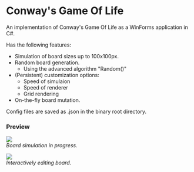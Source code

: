 # Conway's Game Of Life
An implementation of Conway's Game Of Life as a WinForms application in C#.

Has the following features:
- Simulation of board sizes up to 100x100px.
- Random board generation.
   - Using the advanced algorithm "Random()"
- (Persistent) customization options:
   - Speed of simulaion
   - Speed of renderer
   - Grid rendering
- On-the-fly board mutation.

Config files are saved as .json in the binary root directory.

### Preview
![](https://i.imgur.com/rMo9ytp.png)  
*Board simulation in progress.*<br>  

![](https://i.imgur.com/kIVaJNH.png)  
*Interactively editing board.*  
